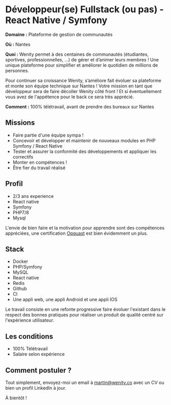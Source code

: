 # Développeur(se) Fullstack (ou pas) - React Native / Symfony

**Domaine :**  Plateforme de gestion de communautés

**Où :** Nantes

**Quoi :** Wenity permet à des centaines de communautés (étudiantes, sportives, professionnelles, ...) de gérer et d’animer leurs membres ! Une unique plateforme pour simplifier et améliorer le quotidien de millions de personnes.

Pour continuer sa croissance Wenity, s’améliore fait évoluer sa plateforme et monte son équipe technique sur Nantes ! Votre mission en tant que développeur sera de faire décoller Wenity côté front ! Et si éventuellement vous avez de l'appétence pour le back ce sera très apprécié.

**Comment :** 100% télétravail, avant de prendre des bureaux sur Nantes

## Missions

* Faire partie d'une équipe sympa !
* Concevoir et développer et maintenir de nouveaux modules en PHP Symfony / React Native
* Tester et assurer la conformité des développements et appliquer les correctifs
* Monter en compétences !
* Être fier du travail réalisé

## Profil

* 2/3 ans experience
* React native
* Symfony
* PHP7/8
* Mysql

L'envie de bien faire et la motivation pour apprendre sont des compétences appréciées, une certification [Opquast](https://www.opquast.com/) est bien évidemment un plus.

## Stack

* Docker
* PHP/Symfony
* MySQL
* React native
* Redis
* Github
* CI
* Une appli web, une appli Android et une appli IOS

Le travail consiste en une refonte progressive faire évoluer l'existant dans le respect des bonnes pratiques pour réaliser un produit de qualité centré sur l'expérience utilisateur.

## Les conditions

* 100% Télétravail
* Salaire selon expérience

## Comment postuler ?

Tout simplement, envoyez-moi un email à martin@wenity.co avec un CV ou bien un profil LinkedIn à jour. 

À bientôt ! 
